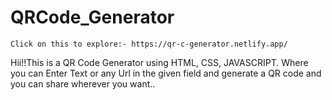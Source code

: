 # QRCode_Generator
    Click on this to explore:- https://qr-c-generator.netlify.app/

Hii!!This is a QR Code Generator using HTML, CSS, JAVASCRIPT. Where you can Enter Text or any Url in the given field and generate a QR code and you can 
share wherever you want..
